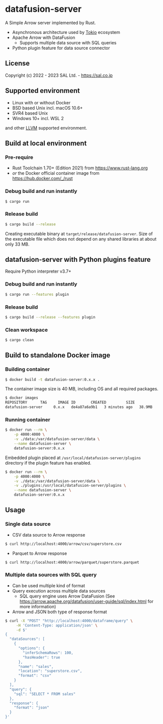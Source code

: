 # datafusion-server

A Simple Arrow server implemented by Rust.

* Asynchronous architecture used by [Tokio](https://tokio.rs/) ecosystem
* Apache Arrow with DataFusion
  + Supports multiple data source with SQL queries
* Python plugin feature for data source connector

## License

Copyright (c) 2022 - 2023 SAL Ltd. - https://sal.co.jp

## Supported environment

* Linux with or without Docker
* BSD based Unix incl. macOS 10.6+
* SVR4 based Unix
* Windows 10+ incl. WSL 2

and other [LLVM](https://llvm.org/) supported environment.

## Build at local environment

### Pre-require

* Rust Toolchain 1.70+ (Edition 2021) from https://www.rust-lang.org
* _or_ the Docker official container image from https://hub.docker.com/_/rust

### Debug build and run instantly

```sh
$ cargo run
```

### Release build

```sh
$ cargo build --release
```

Creating executable binary at `target/release/datafusion-server`. Size of the executable file which does not depend on any shared libraries at about only 33 MB.

## datafusion-server with Python plugins feature

Require Python interpreter v3.7+

### Debug build and run instantly

```sh
$ cargo run --features plugin
```

### Release build

```sh
$ cargo build --release --features plugin
```

### Clean workspace

```sh
$ cargo clean
```

## Build to standalone Docker image

### Building container

```sh
$ docker build -t datafusion-server:0.x.x .
```

The container image size is 40 MB, including OS and all required packages.

```sh
$ docker images
REPOSITORY      TAG     IMAGE ID       CREATED         SIZE
datafusion-server     0.x.x   de4a87a6a9b1   3 minutes ago   38.9MB
```

### Running container

```sh
$ docker run --rm \
    -p 4000:4000 \
    -v ./data:/var/datafusion-server/data \
    --name datafusion-server \
    datafusion-server:0.x.x
```

Embedded plugin placed at `/usr/local/datafusion-server/plugins` directory if the plugin feature has enabled.

```sh
$ docker run --rm \
    -p 4000:4000 \
    -v ./data:/var/datafusion-server/data \
    -v ./plugins:/usr/local/datafusion-server/plugins \
    --name datafusion-server \
    datafusion-server:0.x.x
```

## Usage

### Single data source

* CSV data source to Arrow response

```sh
$ curl http://localhost:4000/arrow/csv/superstore.csv
```

* Parquet to Arrow response

```sh
$ curl http://localhost:4000/arrow/parquet/superstore.parquet
```

### Multiple data sources with SQL query

* Can be used multiple kind of format
* Query execution across multiple data sources
  + SQL query engine uses Arrow DataFusion (See https://arrow.apache.org/datafusion/user-guide/sql/index.html for more information)
* Arrow and JSON both type of response format

```sh
$ curl -X "POST" "http://localhost:4000/dataframe/query" \
     -H 'Content-Type: application/json' \
     -d $'
{
  "dataSources": [
    {
      "options": {
        "inferSchemaRows": 100,
        "hasHeader": true
      },
      "name": "sales",
      "location": "superstore.csv",
      "format": "csv"
    }
  ],
  "query": {
    "sql": "SELECT * FROM sales"
  },
  "response": {
    "format": "json"
  }
}'
```
